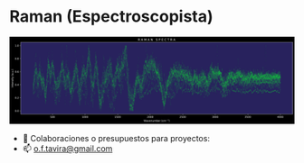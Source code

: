 # Raman (Espectroscopista)
![Raman spectrum](raman.jpg)

- 👋 Colaboraciones o presupuestos para proyectos:
- 📫 o.f.tavira@gmail.com

  

<!---
See you soon space cowboy
--->
